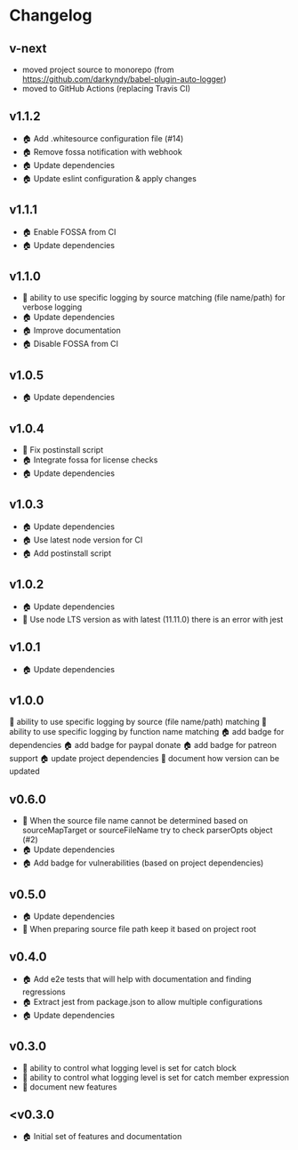 # Changelog

## v-next
* moved project source to monorepo (from https://github.com/darkyndy/babel-plugin-auto-logger)
* moved to GitHub Actions (replacing Travis CI)

## v1.1.2
* :house: Add .whitesource configuration file (#14)
* :house: Remove fossa notification with webhook
* :house: Update dependencies
* :house: Update eslint configuration & apply changes

## v1.1.1
* :house: Enable FOSSA from CI
* :house: Update dependencies


## v1.1.0
* :rocket: ability to use specific logging by source matching (file name/path) for verbose logging
* :house: Update dependencies
* :house: Improve documentation
* :house: Disable FOSSA from CI


## v1.0.5
* :house: Update dependencies


## v1.0.4
* :bug: Fix postinstall script
* :house: Integrate fossa for license checks
* :house: Update dependencies


## v1.0.3
* :house: Update dependencies
* :house: Use latest node version for CI
* :house: Add postinstall script


## v1.0.2
* :house: Update dependencies
* :bug: Use node LTS version as with latest (11.11.0) there is an error with jest


## v1.0.1
* :house: Update dependencies


## v1.0.0
:rocket: ability to use specific logging by source (file name/path) matching
:rocket: ability to use specific logging by function name matching
:house: add badge for dependencies
:house: add badge for paypal donate
:house: add badge for patreon support
:house: update project dependencies
:memo: document how version can be updated


## v0.6.0
* :lollipop: When the source file name cannot be determined based on sourceMapTarget or sourceFileName try to check parserOpts object (#2)
* :house: Update dependencies
* :house: Add badge for vulnerabilities (based on project dependencies)


## v0.5.0
* :house: Update dependencies
* :rocket: When preparing source file path keep it based on project root


## v0.4.0
* :house: Add e2e tests that will help with documentation and finding regressions
* :house: Extract jest from package.json to allow multiple configurations
* :house: Update dependencies


## v0.3.0
* :rocket: ability to control what logging level is set for catch block
* :rocket: ability to control what logging level is set for catch member expression
* :memo: document new features


## <v0.3.0
* :house: Initial set of features and documentation
